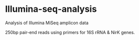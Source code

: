 # Illumina-seq-analysis
Analysis of Illumina MiSeq amplicon data

250bp pair-end reads using primers for 16S rRNA & NirK genes.
